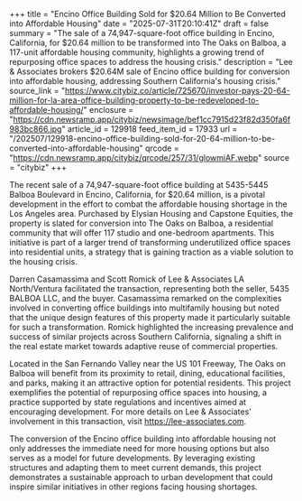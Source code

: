 +++
title = "Encino Office Building Sold for $20.64 Million to Be Converted into Affordable Housing"
date = "2025-07-31T20:10:41Z"
draft = false
summary = "The sale of a 74,947-square-foot office building in Encino, California, for $20.64 million to be transformed into The Oaks on Balboa, a 117-unit affordable housing community, highlights a growing trend of repurposing office spaces to address the housing crisis."
description = "Lee & Associates brokers $20.64M sale of Encino office building for conversion into affordable housing, addressing Southern California's housing crisis."
source_link = "https://www.citybiz.co/article/725670/investor-pays-20-64-million-for-la-area-office-building-property-to-be-redeveloped-to-affordable-housing/"
enclosure = "https://cdn.newsramp.app/citybiz/newsimage/bef1cc7915d23f82d350fa6f983bc866.jpg"
article_id = 129918
feed_item_id = 17933
url = "/202507/129918-encino-office-building-sold-for-20-64-million-to-be-converted-into-affordable-housing"
qrcode = "https://cdn.newsramp.app/citybiz/qrcode/257/31/glowmiAF.webp"
source = "citybiz"
+++

<p>The recent sale of a 74,947-square-foot office building at 5435-5445 Balboa Boulevard in Encino, California, for $20.64 million, is a pivotal development in the effort to combat the affordable housing shortage in the Los Angeles area. Purchased by Elysian Housing and Capstone Equities, the property is slated for conversion into The Oaks on Balboa, a residential community that will offer 117 studio and one-bedroom apartments. This initiative is part of a larger trend of transforming underutilized office spaces into residential units, a strategy that is gaining traction as a viable solution to the housing crisis.</p><p>Darren Casamassima and Scott Romick of Lee & Associates LA North/Ventura facilitated the transaction, representing both the seller, 5435 BALBOA LLC, and the buyer. Casamassima remarked on the complexities involved in converting office buildings into multifamily housing but noted that the unique design features of this property made it particularly suitable for such a transformation. Romick highlighted the increasing prevalence and success of similar projects across Southern California, signaling a shift in the real estate market towards adaptive reuse of commercial properties.</p><p>Located in the San Fernando Valley near the US 101 Freeway, The Oaks on Balboa will benefit from its proximity to retail, dining, educational facilities, and parks, making it an attractive option for potential residents. This project exemplifies the potential of repurposing office spaces into housing, a practice supported by state regulations and incentives aimed at encouraging development. For more details on Lee & Associates' involvement in this transaction, visit <a href='https://lee-associates.com' rel='nofollow' target='_blank'>https://lee-associates.com</a>.</p><p>The conversion of the Encino office building into affordable housing not only addresses the immediate need for more housing options but also serves as a model for future developments. By leveraging existing structures and adapting them to meet current demands, this project demonstrates a sustainable approach to urban development that could inspire similar initiatives in other regions facing housing shortages.</p>